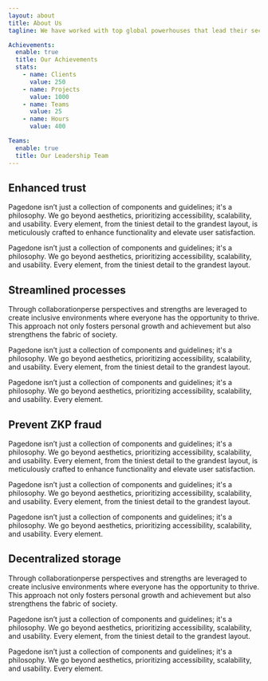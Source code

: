 ```yaml
---
layout: about
title: About Us
tagline: We have worked with top global powerhouses that lead their sectors in Social Media, Payments, Marketplaces, Hospitality and Industry 4.0 to help them leverage blockchain to better serve millions to billions of customers across the world.

Achievements:
  enable: true
  title: Our Achievements
  stats:
    - name: Clients
      value: 250
    - name: Projects
      value: 1000
    - name: Teams
      value: 25
    - name: Hours
      value: 400

Teams:
  enable: true
  title: Our Leadership Team
---
```



## Enhanced trust
Pagedone isn’t just a collection of components and guidelines; it's a philosophy. We go beyond aesthetics, prioritizing accessibility, scalability, and usability. Every element, from the tiniest detail to the grandest layout, is meticulously crafted to enhance functionality and elevate user satisfaction.

Pagedone isn’t just a collection of components and guidelines; it's a philosophy. We go beyond aesthetics, prioritizing accessibility, scalability, and usability. Every element, from the tiniest detail to the grandest layout.

## Streamlined processes
Through collaborationperse perspectives and strengths are leveraged to create inclusive environments where everyone has the opportunity to thrive. This approach not only fosters personal growth and achievement but also strengthens the fabric of society.

Pagedone isn’t just a collection of components and guidelines; it's a philosophy. We go beyond aesthetics, prioritizing accessibility, scalability, and usability. Every element, from the tiniest detail to the grandest layout.

Pagedone isn’t just a collection of components and guidelines; it's a philosophy. We go beyond aesthetics, prioritizing accessibility, scalability, and usability. Every element.

## Prevent ZKP fraud
Pagedone isn’t just a collection of components and guidelines; it's a philosophy. We go beyond aesthetics, prioritizing accessibility, scalability, and usability. Every element, from the tiniest detail to the grandest layout, is meticulously crafted to enhance functionality and elevate user satisfaction.

Pagedone isn’t just a collection of components and guidelines; it's a philosophy. We go beyond aesthetics, prioritizing accessibility, scalability, and usability. Every element, from the tiniest detail to the grandest layout.

Pagedone isn’t just a collection of components and guidelines; it's a philosophy. We go beyond aesthetics, prioritizing accessibility, scalability, and usability. Every element.

## Decentralized storage
Through collaborationperse perspectives and strengths are leveraged to create inclusive environments where everyone has the opportunity to thrive. This approach not only fosters personal growth and achievement but also strengthens the fabric of society.

Pagedone isn’t just a collection of components and guidelines; it's a philosophy. We go beyond aesthetics, prioritizing accessibility, scalability, and usability. Every element, from the tiniest detail to the grandest layout.

Pagedone isn’t just a collection of components and guidelines; it's a philosophy. We go beyond aesthetics, prioritizing accessibility, scalability, and usability. Every element.
